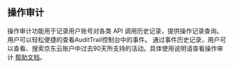 ## 操作审计

操作审计功能用于记录用户账号对各类 API 调用历史记录，提供操作记录查询。用户可以轻松便捷的查看AuditTrail控制台中的事件。 通过事件历史记录，用户可以查看、搜索京东云账户中过去90天所支持的活动。具体使用说明请查看操作审计 [帮助文档](https://docs.jdcloud.com/audit-trail/product-overview)。


